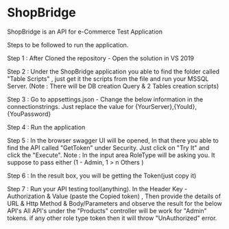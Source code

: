 # ShopBridge

ShopBridge is an API for e-Commerce Test Application

Steps to be followed to run the application.

Step 1 : After Cloned the repository - Open the solution in VS 2019

Step 2 : Under the ShopBridge application you able to find the folder called "Table Scripts" , just get it the scripts from the file and run your MSSQL Server. (Note : There will be DB creation Query & 2 Tables creation scripts)

Step 3 : Go to appsettings.json - Change the below information in the connectionstrings. Just replace the value for {YourServer},{YouId},{YouPassword}

Step 4 : Run the application

Step 5 : In the browser swagger UI will be opened, In that there you able to find the API called "GetToken" under Security. Just click on "Try It" and click the "Execute". Note : In the input area RoleType will be asking you. It suppose to pass either (1 - Admin, 1 > n Others )

Step 6 : In the result box, you will be getting the Token(just copy it)

Step 7 : Run your API testing tool(anything). In the Header Key - Authorization & Value (paste the Copied token) , Then provide the details of URL & Http Method & Body/Parameters and observe the result for the below API's All API's under the "Products" controller will be work for "Admin" tokens. if any other role type token then it will throw "UnAuthorized" error.
